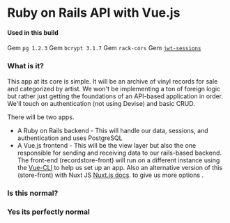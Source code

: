# Ruby on Rails API with Vue.js

#### Used in this build

  Gem `pg 1.2.3`
  Gem `bcrypt 3.1.7`
  Gem `rack-cors`
  Gem [`jwt-sessions`](https://github.com/tuwukee/jwt_sessions)



### What is it?

This app at its core is simple. It will be an archive of vinyl records for sale and categorized by artist. We won't be implementing a ton of foreign logic but rather just getting the foundations of an API-based application in order. We'll touch on authentication (not using Devise) and basic CRUD.

There will be two apps.

- A Ruby on Rails backend - This will handle our data, sessions, and authentication and uses PostgreSQL
- A Vue.js frontend - This will be the view layer but also the one responsible for sending and receiving data to our rails-based backend. The front-end (recordstore-front) will run on a different instance using the [Vue-CLI](https://cli.vuejs.org/) to help us set up an app.
Also an alternative version of this (store-front) with Nuxt JS [Nuxt.js docs](https://nuxtjs.org). to give us more options .


### Is this normal?

### Yes its perfectly normal



